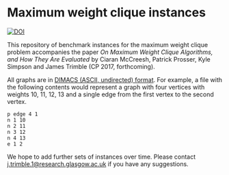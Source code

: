 # Maximum weight clique instances

[![DOI](https://zenodo.org/badge/95154389.svg)](https://zenodo.org/badge/latestdoi/95154389)

This repository of benchmark instances for the maximum weight clique problem
accompanies the paper _On Maximum Weight Clique Algorithms, and
How They Are Evaluated_ by Ciaran McCreesh, Patrick Prosser, Kyle Simpson and James
Trimble (CP 2017, forthcoming).

All graphs are in
[DIMACS (ASCII, undirected) format](http://dimacs.rutgers.edu/pub/challenge/graph/doc/ccformat.tex).
For example, a file with the following contents would represent a graph with four
vertices with weights 10, 11, 12, 13 and a single edge from the first vertex
to the second vertex.

    p edge 4 1
    n 1 10
    n 2 11
    n 3 12
    n 4 13
    e 1 2

We hope to add further sets of instances over time.  Please contact j.trimble.1@research.glasgow.ac.uk
if you have any suggestions.
